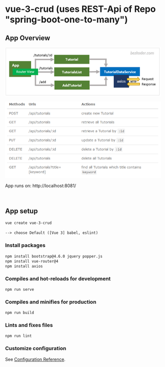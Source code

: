 # vue-3-crud (uses REST-Api of Repo "spring-boot-one-to-many")

## App Overview

![App Overview](overview.png)

![All implemented APIs Overview](apis.png)


App runs on:
http://localhost:8081/  

<br>





## App setup
```
vue create vue-3-crud

--> choose Default ([Vue 3] babel, eslint)
```




### Install packages
```
npm install bootstrap@4.6.0 jquery popper.js
npm install vue-router@4
npm install axios
```

### Compiles and hot-reloads for development
```
npm run serve
```

### Compiles and minifies for production
```
npm run build
```

### Lints and fixes files
```
npm run lint
```



### Customize configuration
See [Configuration Reference](https://cli.vuejs.org/config/).
